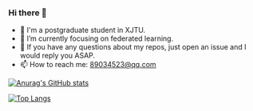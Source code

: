 ### Hi there 👋

 - 🤖 I'm a postgraduate student in XJTU.
 - 🌱 I’m currently focusing on federated learning.
 - 👀 If you have any questions about my repos, just open an issue and I would reply you ASAP.
 - 📫 How to reach me: 89034523@qq.com

<!--
**HongdaChen/HongdaChen** is a ✨ _special_ ✨ repository because its `README.md` (this file) appears on your GitHub profile.

Here are some ideas to get you started:

- 🔭 I’m currently working on ...
- 🌱 I’m currently learning ...
- 👯 I’m looking to collaborate on ...
- 🤔 I’m looking for help with ...
- 💬 Ask me about ...
- 📫 How to reach me: ...
- 😄 Pronouns: ...
- ⚡ Fun fact: ...
-->



[![Anurag's GitHub stats](https://github-readme-stats.vercel.app/api?username=HongdaChen&show_icons=true&theme=radical)](https://github.com/anuraghazra/github-readme-stats)

[![Top Langs](https://github-readme-stats.vercel.app/api/top-langs/?username=HongdaChen&layout=compact)](https://github.com/anuraghazra/github-readme-stats)
